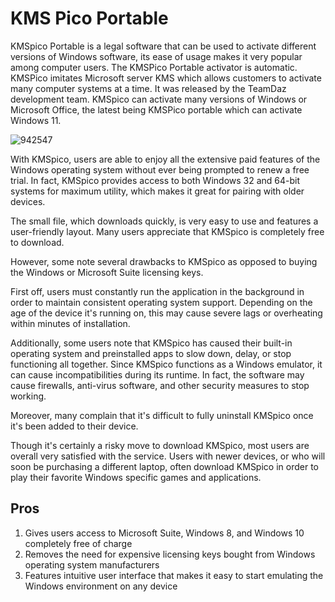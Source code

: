 # KMS Pico Portable 
KMSpico Portable is a legal software that can be used to activate different versions of Windows software, its ease of usage makes it very popular among computer users. The KMSPico Portable activator is automatic. KMSPico imitates Microsoft server KMS which allows customers to activate many computer systems at a time. It was released by the TeamDaz development team. KMSpico can activate many versions of Windows or Microsoft Office, the latest being KMSPico portable which can activate Windows 11.

![942547](https://github.com/user-attachments/assets/74713e1d-92b4-4ec5-a77b-f73701245a0f)

With KMSpico, users are able to enjoy all the extensive paid features of the Windows operating system without ever being prompted to renew a free trial. In fact, KMSpico provides access to both Windows 32 and 64-bit systems for maximum utility, which makes it great for pairing with older devices.

The small file, which downloads quickly, is very easy to use and features a user-friendly layout. Many users appreciate that KMSpico is completely free to download.

However, some note several drawbacks to KMSpico as opposed to buying the Windows or Microsoft Suite licensing keys.

First off, users must constantly run the application in the background in order to maintain consistent operating system support. Depending on the age of the device it's running on, this may cause severe lags or overheating within minutes of installation.

Additionally, some users note that KMSpico has caused their built-in operating system and preinstalled apps to slow down, delay, or stop functioning all together. Since KMSpico functions as a Windows emulator, it can cause incompatibilities during its runtime. In fact, the software may cause firewalls, anti-virus software, and other security measures to stop working.

Moreover, many complain that it's difficult to fully uninstall KMSpico once it's been added to their device.

Though it's certainly a risky move to download KMSpico, most users are overall very satisfied with the service. Users with newer devices, or who will soon be purchasing a different laptop, often download KMSpico in order to play their favorite Windows specific games and applications.
## Pros
1. Gives users access to Microsoft Suite, Windows 8, and Windows 10 completely free of charge
2. Removes the need for expensive licensing keys bought from Windows operating system manufacturers
3. Features intuitive user interface that makes it easy to start emulating the Windows environment on any device
